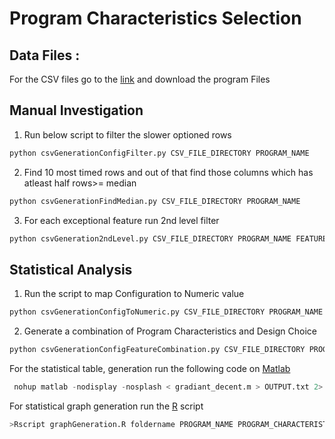 # Program Characteristics Selection
## Data Files  :
For the CSV files go to the [link](https://utdallas.box.com/s/vw5qa9b46adagfl4em9l5vdyuow9vvcl) and download the program Files


##



## Manual Investigation

1. Run below script to filter the slower optioned rows
```python 
python csvGenerationConfigFilter.py CSV_FILE_DIRECTORY PROGRAM_NAME
```



2. Find 10 most timed rows and out of that find those columns which has atleast half rows>= median

```python 
python csvGenerationFindMedian.py CSV_FILE_DIRECTORY PROGRAM_NAME
```
3. For each exceptional feature run 2nd level filter
```python 
python csvGeneration2ndLevel.py CSV_FILE_DIRECTORY PROGRAM_NAME FEATURE_NAME 
```

##


## Statistical Analysis


1. Run the script to map Configuration to Numeric value

```python 
python csvGenerationConfigToNumeric.py CSV_FILE_DIRECTORY PROGRAM_NAME
```

2. Generate a combination of Program Characteristics and Design Choice 

```python 
python csvGenerationConfigFeatureCombination.py CSV_FILE_DIRECTORY PROGRAM_NAME
```



For the statistical table, generation run the following code on [Matlab](https://www.mathworks.com/products/matlab.html)
```python 
 nohup matlab -nodisplay -nosplash < gradiant_decent.m > OUTPUT.txt 2> ERROR.txt & 
```


For statistical graph generation run the [R](https://www.r-project.org/) script

```python
>Rscript graphGeneration.R foldername PROGRAM_NAME PROGRAM_CHARACTERISTICS_NUMBER AXISLABEL
```

